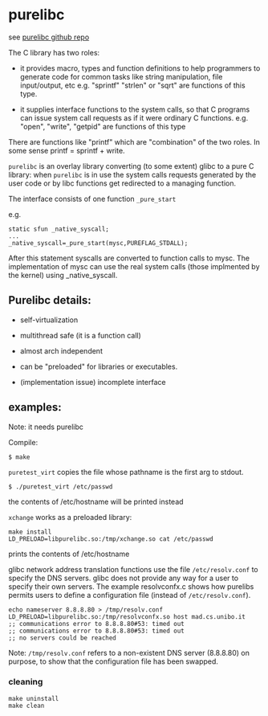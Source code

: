 # purelibc

see [purelibc github repo](https://github.com/virtualsquare/purelibc)

The C library has two roles:

* it provides macro, types and function definitions to help programmers
to generate code for common tasks like string manipulation, file
input/output, etc
e.g. "sprintf" "strlen" or "sqrt" are functions of this type.

* it supplies interface functions to the system calls, so that
C programs can issue system call requests as if it were ordinary
C functions.
e.g. "open", "write", "getpid" are functions of this type

There are functions like "printf" which are "combination" of the two roles.
In some sense printf = sprintf + write.

`purelibc` is an overlay library converting (to some extent) glibc to a pure
C library: when `purelibc` is in use the system calls requests generated by
the user code or by libc functions get redirected to a managing function.

The interface consists of one function `_pure_start`

e.g.
```
static sfun _native_syscall;
...
_native_syscall=_pure_start(mysc,PUREFLAG_STDALL);
```
After this statement syscalls are converted to function calls to mysc.
The implementation of mysc can use the real system calls (those implmented
by the kernel) using _native_syscall.

## Purelibc details:

* self-virtualization

* multithread safe (it is a function call)

* almost arch independent

* can be "preloaded" for libraries or executables.

* (implementation issue) incomplete interface

## examples:

Note: it needs purelibc

Compile:
```
$ make
```
`puretest_virt` copies the file whose pathname is the first arg to stdout.
```
$ ./puretest_virt /etc/passwd
```
the contents of /etc/hostname will be printed instead

`xchange` works as a preloaded library:
```
make install
LD_PRELOAD=libpurelibc.so:/tmp/xchange.so cat /etc/passwd
```
prints the contents of /etc/hostname

glibc network address translation functions use the file `/etc/resolv.conf` to specify the DNS servers. glibc does not provide any way for a user to specify their own servers.
The example resolvconfx.c shows how purelibs permits users to define a configuration file (instead of `/etc/resolv.conf`).
```
echo nameserver 8.8.8.80 > /tmp/resolv.conf
LD_PRELOAD=libpurelibc.so:/tmp/resolvconfx.so host mad.cs.unibo.it
;; communications error to 8.8.8.80#53: timed out
;; communications error to 8.8.8.80#53: timed out
;; no servers could be reached
```
Note: `/tmp/resolv.conf` refers to a non-existent DNS server (8.8.8.80) on purpose, to
show that the configuration file has been swapped.

### cleaning

```
make uninstall
make clean
```